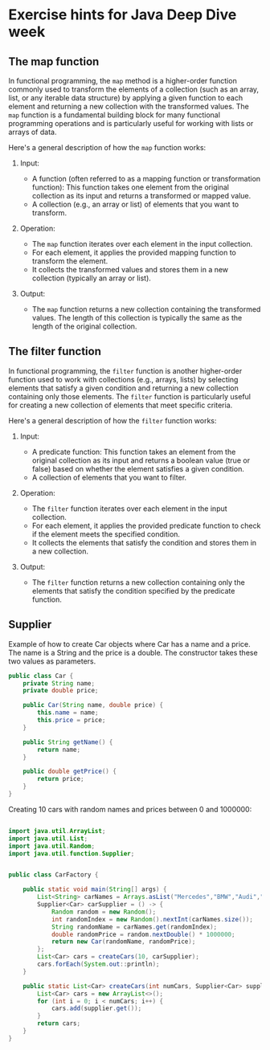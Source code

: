 # Exercise hints for Java Deep Dive week

## The map function

In functional programming, the `map` method is a higher-order function commonly used to transform the elements of a collection (such as an array, list, or any iterable data structure) by applying a given function to each element and returning a new collection with the transformed values. The `map` function is a fundamental building block for many functional programming operations and is particularly useful for working with lists or arrays of data.

Here's a general description of how the `map` function works:

1. Input:
   - A function (often referred to as a mapping function or transformation function): This function takes one element from the original collection as its input and returns a transformed or mapped value.
   - A collection (e.g., an array or list) of elements that you want to transform.

2. Operation:
   - The `map` function iterates over each element in the input collection.
   - For each element, it applies the provided mapping function to transform the element.
   - It collects the transformed values and stores them in a new collection (typically an array or list).

3. Output:
   - The `map` function returns a new collection containing the transformed values. The length of this collection is typically the same as the length of the original collection.

## The filter function

In functional programming, the `filter` function is another higher-order function used to work with collections (e.g., arrays, lists) by selecting elements that satisfy a given condition and returning a new collection containing only those elements. The `filter` function is particularly useful for creating a new collection of elements that meet specific criteria.

Here's a general description of how the `filter` function works:

1. Input:
   - A predicate function: This function takes an element from the original collection as its input and returns a boolean value (true or false) based on whether the element satisfies a given condition.
   - A collection of elements that you want to filter.

2. Operation:
   - The `filter` function iterates over each element in the input collection.
   - For each element, it applies the provided predicate function to check if the element meets the specified condition.
   - It collects the elements that satisfy the condition and stores them in a new collection.

3. Output:
   - The `filter` function returns a new collection containing only the elements that satisfy the condition specified by the predicate function.

## Supplier

Example of how to create Car objects where Car has a name and a price. The name is a String and the price is a double. The constructor takes these two values as parameters.

```java
public class Car {
    private String name;
    private double price;

    public Car(String name, double price) {
        this.name = name;
        this.price = price;
    }

    public String getName() {
        return name;
    }

    public double getPrice() {
        return price;
    }
}
```
Creating 10 cars with random names and prices between 0 and 1000000:
```java

import java.util.ArrayList;
import java.util.List;
import java.util.Random;
import java.util.function.Supplier;


public class CarFactory {

    public static void main(String[] args) {
        List<String> carNames = Arrays.asList("Mercedes","BMW","Audi","Tesla","Ford","Fiat","Peugeot","Citroen","Renault","Toyota");
        Supplier<Car> carSupplier = () -> {
            Random random = new Random();
            int randomIndex = new Random().nextInt(carNames.size());
            String randomName = carNames.get(randomIndex);
            double randomPrice = random.nextDouble() * 1000000;
            return new Car(randomName, randomPrice);
        };
        List<Car> cars = createCars(10, carSupplier);
        cars.forEach(System.out::println);
    }

    public static List<Car> createCars(int numCars, Supplier<Car> supplier) {
        List<Car> cars = new ArrayList<>();
        for (int i = 0; i < numCars; i++) {
            cars.add(supplier.get());
        }
        return cars;
    }
}
```
